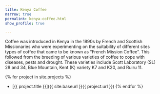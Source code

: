 ```yaml
---
title: Kenya Coffee
narrow: true
permalink: kenya-coffee.html
show_profile: true

---
```


Coffee was introduced in Kenya in the 1890s by French and Scottish Missionaries who were experimenting on the suitability of different sites types of coffee that came to be known as “French Mission Coffee”. This followed from the breeding of various varieties of coffee to cope with diseases, pests and drought. These varieties include Scott Laboratory (SL) 28 and 34, Blue Mountain, Kent (K) variety K7 and K20, and Ruiru 11. 

{% for project in site.projects %}
- [{{ project.title }}]({{ site.baseurl }}{{ project.url }})
{% endfor %}
